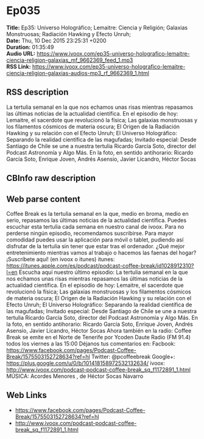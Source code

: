 # Ep035  
**Title:** Ep35: Universo Holográfico; Lemaitre: Ciencia y Religión; Galaxias Monstruosas; Radiación Hawking y Efecto Unruh;  
**Date:** Thu, 10 Dec 2015 23:25:31 +0200  
**Duration:** 01:35:49  
**Audio URL:** https://www.ivoox.com/ep35-universo-holografico-lemaitre-ciencia-religion-galaxias_mf_9662369_feed_1.mp3  
**RSS Link:** https://www.ivoox.com/ep35-universo-holografico-lemaitre-ciencia-religion-galaxias-audios-mp3_rf_9662369_1.html  

## RSS description
La tertulia semanal en la que nos echamos unas risas mientras repasamos las últimas noticias de la actualidad científica. En el episodio de hoy: Lemaitre, el sacerdote que revolucionó la física; Las galaxias monstruosas y los filamentos cósmicos de materia oscura; El Origen de la Radiación Hawking y su relación con el Efecto Unruh; El Universo Holográfico: Separando la realidad científica de las magufadas; Invitado especial: Desde Santiago de Chile se une a nuestra tertulia Ricardo García Soto, director del Podcast Astronomía y Algo Más. En la foto, en sentido antihorario: Ricardo García Soto, Enrique Joven, Andrés Asensio, Javier Licandro, Héctor Socas

## CBInfo raw description


## Web parse content
Coffee Break es la tertulia semanal en la que, medio en broma, medio en serio, repasamos las últimas noticias de la actualidad científica. Puedes escuchar esta tertulia cada semana en nuestro canal de ivoox. Para no perderse ningún episodio, recomendamos suscribirse. Para mayor comodidad puedes usar la aplicación para móvil o tablet, pudiendo así disfrutar de la tertulia sin tener que estar tras el ordenador. ¿Qué mejor entretenimiento mientras vamos al trabajo o hacemos las faenas del hogar? ¡Suscríbete aquí! (en ivoox o itunes) itunes: https://itunes.apple.com/es/podcast/podcast-coffee-break/id1028912310?l=en Escucha aquí nuestro último episodio: La tertulia semanal en la que nos echamos unas risas mientras repasamos las últimas noticias de la actualidad científica. En el episodio de hoy: Lemaitre, el sacerdote que revolucionó la física; Las galaxias monstruosas y los filamentos cósmicos de materia oscura; El Origen de la Radiación Hawking y su relación con el Efecto Unruh; El Universo Holográfico: Separando la realidad científica de las magufadas; Invitado especial: Desde Santiago de Chile se une a nuestra tertulia Ricardo García Soto, director del Podcast Astronomía y Algo Más. En la foto, en sentido antihorario: Ricardo García Soto, Enrique Joven, Andrés Asensio, Javier Licandro, Héctor Socas Ahora también en la radio: Coffee Break se emite en el Norte de Tenerife por Ycoden Daute Radio (FM 91.4) todos los viernes a las 15:00 Déjanos tus comentarios en: Facbook: https://www.facebook.com/pages/Podcast-Coffee-Break/1575503152728634?ref=hl Twitter: @pcoffeebreak Google+: https://plus.google.com/u/0/b/101418158972532132634/ ivoox: http://www.ivoox.com/podcast-podcast-coffee-break_sq_f1172891_1.html MÚSICA: Acordes Menores , de Héctor Socas Navarro

## Web Links
- https://www.facebook.com/pages/Podcast-Coffee-Break/1575503152728634?ref=hl
- http://www.ivoox.com/podcast-podcast-coffee-break_sq_f1172891_1.html